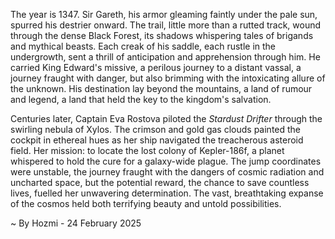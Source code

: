 
The year is 1347.  Sir Gareth, his armor gleaming faintly under the pale sun, spurred his destrier onward.  The trail, little more than a rutted track, wound through the dense Black Forest, its shadows whispering tales of brigands and mythical beasts.  Each creak of his saddle, each rustle in the undergrowth, sent a thrill of anticipation and apprehension through him.  He carried King Edward's missive, a perilous journey to a distant vassal, a journey fraught with danger, but also brimming with the intoxicating allure of the unknown.  His destination lay beyond the mountains, a land of rumour and legend, a land that held the key to the kingdom's salvation.

Centuries later, Captain Eva Rostova piloted the *Stardust Drifter* through the swirling nebula of Xylos.  The crimson and gold gas clouds painted the cockpit in ethereal hues as her ship navigated the treacherous asteroid field.  Her mission: to locate the lost colony of Kepler-186f, a planet whispered to hold the cure for a galaxy-wide plague.  The jump coordinates were unstable, the journey fraught with the dangers of cosmic radiation and uncharted space, but the potential reward, the chance to save countless lives, fuelled her unwavering determination.  The vast, breathtaking expanse of the cosmos held both terrifying beauty and untold possibilities.

~ By Hozmi - 24 February 2025
